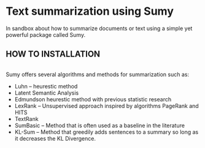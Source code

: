 # Text summarization using Sumy
In sandbox about how to summarize documents or text using  a simple yet powerful package called Sumy.

## HOW TO INSTALLATION
```pip install sumy
```
Sumy offers several algorithms and methods for summarization such as:
- Luhn – heurestic method
- Latent Semantic Analysis
- Edmundson heurestic method with previous statistic research
- LexRank – Unsupervised approach inspired by algorithms PageRank and HITS
- TextRank
- SumBasic – Method that is often used as a baseline in the literature
- KL-Sum – Method that greedily adds sentences to a summary so long as it decreases the KL Divergence.
